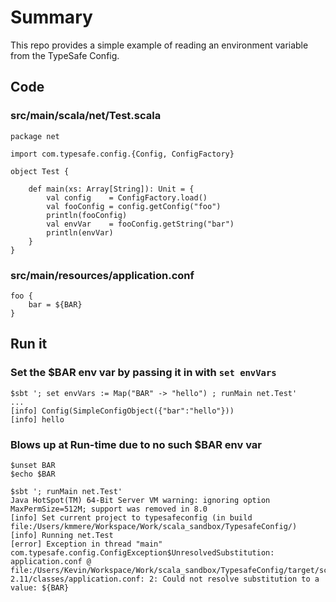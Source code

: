 # Summary

This repo provides a simple example of reading an environment variable from 
the TypeSafe Config.


## Code

### src/main/scala/net/Test.scala

```
package net

import com.typesafe.config.{Config, ConfigFactory}

object Test {

	def main(xs: Array[String]): Unit = {
		val config    = ConfigFactory.load()
		val fooConfig = config.getConfig("foo")
		println(fooConfig)
		val envVar    = fooConfig.getString("bar")
		println(envVar)
	}
}
```

### src/main/resources/application.conf

```
foo {
	bar = ${BAR}
}
```


## Run it

### Set the $BAR env var by passing it in with `set envVars`

```
$sbt '; set envVars := Map("BAR" -> "hello") ; runMain net.Test'
...
[info] Config(SimpleConfigObject({"bar":"hello"}))
[info] hello
```

### Blows up at Run-time due to no such $BAR env var

```
$unset BAR
$echo $BAR

$sbt '; runMain net.Test'
Java HotSpot(TM) 64-Bit Server VM warning: ignoring option MaxPermSize=512M; support was removed in 8.0
[info] Set current project to typesafeconfig (in build file:/Users/kmmere/Workspace/Work/scala_sandbox/TypesafeConfig/)
[info] Running net.Test 
[error] Exception in thread "main" com.typesafe.config.ConfigException$UnresolvedSubstitution: application.conf @ file:/Users/Kevin/Workspace/Work/scala_sandbox/TypesafeConfig/target/scala-2.11/classes/application.conf: 2: Could not resolve substitution to a value: ${BAR}
```